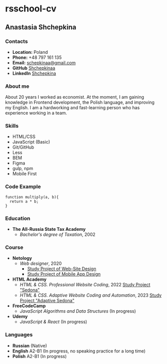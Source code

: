 # rsschool-cv


## Anastasia Shchepkina


### Contacts
* **Location:** Poland
* **Phone:** +48 797 161 135
* **Email:** schepkinaa@gmail.com
* **GitHub** [Shchepkinaa](https://github.com/Shchepkinaa)
* **LinkedIn** [Shchepkina](https://www.linkedin.com/in/anastasiya-shchepkina-frontend/)


### About me
About 20 years I worked as economist. At the moment, I am gaining knowledge in Frontend development, the Polish language, and improving my English. I am a hardworking and fast-learning person who has experience working in a team. 


### Skills
* HTML/CSS
* JavaScript (Basic)
* Git/GitHub
* Less
* BEM
* Figma
* gulp, npm
* Mobile First


### Code Example
```
function multiply(a, b){
  return a * b;
}
```


### Education
* **The All-Russia State Tax Academy**
    + *Bachelor's degree of Taxation*, 2002


### Course 
* **Netology**
    + *Web designer*, 2020 
        - [Study Project of Web-Site Design](https://www.behance.net/gallery/143844971/Website-online-store/modules/812642185)
        - [Study Project of Mobile App Design](https://www.behance.net/gallery/143846067/Mobile-App-for-IOS/modules/812648027)
* **HTML Academy**
    + *HTML & CSS. Professional Website Coding*, 2022 [Study Project "Sedona"](https://shchepkinaa.github.io/2175287-sedona-35/)
    + *HTML & CSS. Adaptive Website Coding and Automation*, 2023 [Study Project "Adaptive Sedona"](https://tubular-caramel-f1dd77.netlify.app/)
* **FreeCodeCamp**
    + *JavaScript Algorithms and Data Structures* (In progress)
* **Udemy**
    + *JavaScript & React* (In progress)


### Languages
* **Russian** (Native)
* **English** A2-B1 (In progress, no speaking practice for a long time)
* **Polish** A2-B1 (In progress)